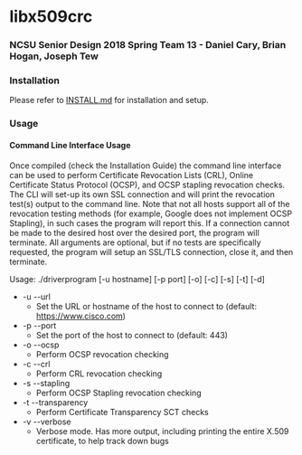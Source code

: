 # libx509crc
### NCSU Senior Design 2018 Spring Team 13 - Daniel Cary, Brian Hogan, Joseph Tew

### Installation
Please refer to [INSTALL.md](INSTALL.md) for installation and setup. 

### Usage

#### Command Line Interface Usage
Once compiled (check the Installation Guide) the command line interface can be used to perform Certificate Revocation Lists (CRL), Online Certificate Status Protocol (OCSP), and OCSP stapling revocation checks. The CLI will set-up its own SSL connection and will print the revocation test(s) output to the command line. Note that not all hosts support all of the revocation testing methods (for example, Google does not implement OCSP Stapling), in such cases the program will report this. If a connection cannot be made to the desired host over the desired port, the program will terminate. All arguments are optional, but if no tests are specifically requested, the program will setup an SSL/TLS connection, close it, and then terminate.


Usage: ./driverprogram [-u hostname] [-p port] [-o] [-c] [-s] [-t] [-d]
  - -u --url
    - Set the URL or hostname of the host to connect to
(default: https://www.cisco.com)
  - -p --port
    - Set the port of the host to connect to (default: 443)
  - -o --ocsp
    - Perform OCSP revocation checking
  - -c --crl
    - Perform CRL revocation checking
  - -s --stapling
    - Perform OCSP Stapling revocation checking
  - -t --transparency
    - Perform Certificate Transparency SCT checks
  - -v --verbose
    - Verbose mode. Has more output, including printing the entire X.509 certificate, to help track down bugs


